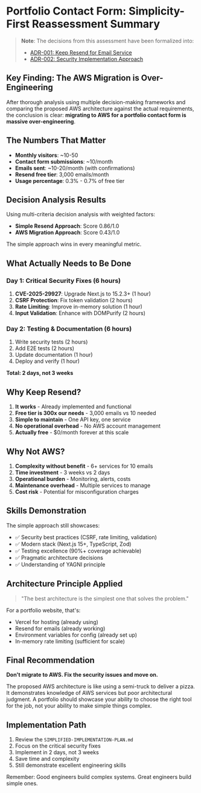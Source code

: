 # Portfolio Contact Form: Simplicity-First Reassessment Summary

> **Note**: The decisions from this assessment have been formalized into:
> - [ADR-001: Keep Resend for Email Service](./docs/adrs/ADR-001-keep-resend-for-email.md)
> - [ADR-002: Security Implementation Approach](./docs/adrs/ADR-002-security-implementation-approach.md)

## Key Finding: The AWS Migration is Over-Engineering

After thorough analysis using multiple decision-making frameworks and comparing the proposed AWS architecture against the actual requirements, the conclusion is clear: **migrating to AWS for a portfolio contact form is massive over-engineering**.

## The Numbers That Matter

- **Monthly visitors**: ~10-50
- **Contact form submissions**: ~10/month
- **Emails sent**: ~10-20/month (with confirmations)
- **Resend free tier**: 3,000 emails/month
- **Usage percentage**: 0.3% - 0.7% of free tier

## Decision Analysis Results

Using multi-criteria decision analysis with weighted factors:
- **Simple Resend Approach**: Score 0.86/1.0
- **AWS Migration Approach**: Score 0.43/1.0

The simple approach wins in every meaningful metric.

## What Actually Needs to Be Done

### Day 1: Critical Security Fixes (6 hours)
1. **CVE-2025-29927**: Upgrade Next.js to 15.2.3+ (1 hour)
2. **CSRF Protection**: Fix token validation (2 hours)
3. **Rate Limiting**: Improve in-memory solution (1 hour)
4. **Input Validation**: Enhance with DOMPurify (2 hours)

### Day 2: Testing & Documentation (6 hours)
1. Write security tests (2 hours)
2. Add E2E tests (2 hours)
3. Update documentation (1 hour)
4. Deploy and verify (1 hour)

**Total: 2 days, not 3 weeks**

## Why Keep Resend?

1. **It works** - Already implemented and functional
2. **Free tier is 300x our needs** - 3,000 emails vs 10 needed
3. **Simple to maintain** - One API key, one service
4. **No operational overhead** - No AWS account management
5. **Actually free** - $0/month forever at this scale

## Why Not AWS?

1. **Complexity without benefit** - 6+ services for 10 emails
2. **Time investment** - 3 weeks vs 2 days
3. **Operational burden** - Monitoring, alerts, costs
4. **Maintenance overhead** - Multiple services to manage
5. **Cost risk** - Potential for misconfiguration charges

## Skills Demonstration

The simple approach still showcases:
- ✅ Security best practices (CSRF, rate limiting, validation)
- ✅ Modern stack (Next.js 15+, TypeScript, Zod)
- ✅ Testing excellence (90%+ coverage achievable)
- ✅ Pragmatic architecture decisions
- ✅ Understanding of YAGNI principle

## Architecture Principle Applied

> "The best architecture is the simplest one that solves the problem." 

For a portfolio website, that's:
- Vercel for hosting (already using)
- Resend for emails (already working)
- Environment variables for config (already set up)
- In-memory rate limiting (sufficient for scale)

## Final Recommendation

**Don't migrate to AWS. Fix the security issues and move on.**

The proposed AWS architecture is like using a semi-truck to deliver a pizza. It demonstrates knowledge of AWS services but poor architectural judgment. A portfolio should showcase your ability to choose the right tool for the job, not your ability to make simple things complex.

## Implementation Path

1. Review the `SIMPLIFIED-IMPLEMENTATION-PLAN.md`
2. Focus on the critical security fixes
3. Implement in 2 days, not 3 weeks
4. Save time and complexity
5. Still demonstrate excellent engineering skills

Remember: Good engineers build complex systems. Great engineers build simple ones.